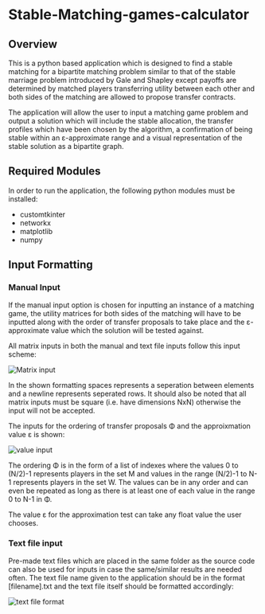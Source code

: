 # Stable-Matching-games-calculator
## Overview
This is a python based application which is designed to find a stable matching for a bipartite matching problem similar to that of the stable marriage problem introduced by Gale and Shapley except payoffs are determined by matched players transferring utility between each other and both sides of the matching are allowed to propose transfer contracts.

The application will allow the user to input a matching game problem and output a solution which will include the stable allocation, the transfer profiles which have been chosen by the algorithm, a confirmation of being stable within an ε-approximate range and a visual representation of the stable solution as a bipartite graph.
## Required Modules 
In order to run the application, the following python modules must be installed:
- customtkinter
- networkx
- matplotlib
- numpy
## Input Formatting
### Manual Input
If the manual input option is chosen for inputting an instance of a matching game, the utility matrices for both sides of the matching will have to be inputted along with the order of transfer proposals to take place and the ε-approximate value which the solution will be tested against.

All matrix inputs in both the manual and text file inputs follow this input scheme:

![Matrix input](https://user-images.githubusercontent.com/55467605/217370041-06397d20-4c17-4648-9d19-0d3b4c1dc936.jpg)

In the shown formatting spaces represents a seperation between elements and a newline represents seperated rows. It should also be noted that all matrix inputs must be square (i.e. have dimensions NxN) otherwise the input will not be accepted. 

The inputs for the ordering of transfer proposals Φ and the approixmation value ε is shown:

![value input](https://user-images.githubusercontent.com/55467605/217378957-0289dce7-f8f0-4c4b-952a-5e4365efb76f.jpg)

The ordering Φ is in the form of a list of indexes where the values 0 to (N/2)-1 represents players in the set M and values in the range (N/2)-1 to N-1 represents players in the set W. The values can be in any order and can even be repeated as long as there is at least one of each value in the range 0 to N-1 in Φ.

The value ε for the approximation test can take any float value the user chooses.
### Text file input
Pre-made text files which are placed in the same folder as the source code can also be used for inputs in case the same/similar results are needed often. The text file name given to the application should be in the format [filename].txt and the text file itself should be formatted accordingly:

![text file format](https://user-images.githubusercontent.com/55467605/217384884-6bb227f1-12bb-4999-87f0-a62b23ca5024.jpg)
